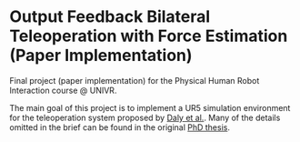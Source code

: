 # Output Feedback Bilateral Teleoperation with Force Estimation (Paper Implementation)

Final project (paper implementation) for the Physical Human Robot Interaction course @ UNIVR.

The main goal of this project is to implement a UR5 simulation environment for the teleoperation system proposed by [Daly et al.](https://doi.org/10.1109/TCST.2013.2242329). Many of the details omitted in the brief can be found in the original [PhD thesis](http://hdl.handle.net/10012/5115).
